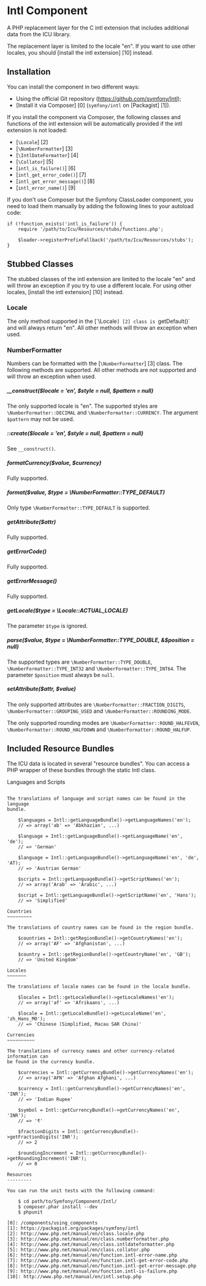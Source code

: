 Intl Component
=============

A PHP replacement layer for the C intl extension that includes additional data
from the ICU library.

The replacement layer is limited to the locale "en". If you want to use other
locales, you should [install the intl extension] [10] instead.

Installation
------------

You can install the component in two different ways:

* Using the official Git repository (https://github.com/symfony/Intl);
* [Install it via Composer] [0] (`symfony/intl` on [Packagist] [1]).

If you install the component via Composer, the following classes and functions
of the intl extension will be automatically provided if the intl extension is
not loaded:

* [`\Locale`] [2]
* [`\NumberFormatter`] [3]
* [`\IntlDateFormatter`] [4]
* [`\Collator`] [5]
* [`intl_is_failure()`] [6]
* [`intl_get_error_code()`] [7]
* [`intl_get_error_message()`] [8]
* [`intl_error_name()`] [9]

If you don't use Composer but the Symfony ClassLoader component, you need to
load them manually by adding the following lines to your autoload code:

    if (!function_exists('intl_is_failure')) {
        require '/path/to/Icu/Resources/stubs/functions.php';

        $loader->registerPrefixFallback('/path/to/Icu/Resources/stubs');
    }

Stubbed Classes
---------------

The stubbed classes of the intl extension are limited to the locale "en" and
will throw an exception if you try to use a different locale. For using other
locales, [install the intl extension] [10] instead.

### Locale

The only method supported in the [´\Locale`] [2] class is `getDefault()` and
will always return "en". All other methods will throw an exception when used.

### NumberFormatter

Numbers can be formatted with the [`\NumberFormatter`] [3] class. The following
methods are supported. All other methods are not supported and will throw an
exception when used.

##### __construct($locale = 'en', $style = null, $pattern = null)

The only supported locale is "en". The supported styles are
`\NumberFormatter::DECIMAL` and `\NumberFormatter::CURRENCY`. The argument
`$pattern` may not be used.

##### ::create($locale = 'en', $style = null, $pattern = null)

See `__construct()`.

##### formatCurrency($value, $currency)

Fully supported.

##### format($value, $type = \NumberFormatter::TYPE_DEFAULT)

Only type `\NumberFormatter::TYPE_DEFAULT` is supported.

##### getAttribute($attr)

Fully supported.

##### getErrorCode()

Fully supported.

##### getErrorMessage()

Fully supported.

##### getLocale($type = \Locale::ACTUAL_LOCALE)

The parameter `$type` is ignored.

##### parse($value, $type = \NumberFormatter::TYPE_DOUBLE, &$position = null)

The supported types are `\NumberFormatter::TYPE_DOUBLE`,
`\NumberFormatter::TYPE_INT32` and `\NumberFormatter::TYPE_INT64`. The
parameter `$position` must always be `null`.

##### setAttribute($attr, $value)

The only supported attributes are `\NumberFormatter::FRACTION_DIGITS`,
`\NumberFormatter::GROUPING_USED` and `\NumberFormatter::ROUNDING_MODE`.

The only supported rounding modes are `\NumberFormatter::ROUND_HALFEVEN`,
`\NumberFormatter::ROUND_HALFDOWN` and `\NumberFormatter::ROUND_HALFUP`.

Included Resource Bundles
-------------------------

The ICU data is located in several "resource bundles". You can access a PHP
wrapper of these bundles through the static Intl class.

Languages and Scripts
~~~~~~~~~~~~~~~~~~~~~

The translations of language and script names can be found in the language
bundle.

    $languages = Intl::getLanguageBundle()->getLanguageNames('en');
    // => array('ab' => 'Abkhazian', ...)

    $language = Intl::getLanguageBundle()->getLanguageName('en', 'de');
    // => 'German'

    $language = Intl::getLanguageBundle()->getLanguageName('en', 'de', 'AT);
    // => 'Austrian German'

    $scripts = Intl::getLanguageBundle()->getScriptNames('en');
    // => array('Arab' => 'Arabic', ...)

    $script = Intl::getLanguageBundle()->getScriptName('en', 'Hans');
    // => 'Simplified'

Countries
~~~~~~~~~

The translations of country names can be found in the region bundle.

    $countries = Intl::getRegionBundle()->getCountryNames('en');
    // => array('AF' => 'Afghanistan', ...)

    $country = Intl::getRegionBundle()->getCountryName('en', 'GB');
    // => 'United Kingdom'

Locales
~~~~~~~

The translations of locale names can be found in the locale bundle.

    $locales = Intl::getLocaleBundle()->getLocaleNames('en');
    // => array('af' => 'Afrikaans', ...)

    $locale = Intl::getLocaleBundle()->getLocaleName('en', 'zh_Hans_MO');
    // => 'Chinese (Simplified, Macau SAR China)'

Currencies
~~~~~~~~~~

The translations of currency names and other currency-related information can
be found in the currency bundle.

    $currencies = Intl::getCurrencyBundle()->getCurrencyNames('en');
    // => array('AFN' => 'Afghan Afghani', ...)

    $currency = Intl::getCurrencyBundle()->getCurrencyNames('en', 'INR');
    // => 'Indian Rupee'

    $symbol = Intl::getCurrencyBundle()->getCurrencyNames('en', 'INR');
    // => '₹'

    $fractionDigits = Intl::getCurrencyBundle()->getFractionDigits('INR');
    // => 2

    $roundingIncrement = Intl::getCurrencyBundle()->getRoundingIncrement('INR');
    // => 0

Resources
---------

You can run the unit tests with the following command:

    $ cd path/to/Symfony/Component/Intl/
    $ composer.phar install --dev
    $ phpunit

[0]: /components/using_components
[1]: https://packagist.org/packages/symfony/intl
[2]: http://www.php.net/manual/en/class.locale.php
[3]: http://www.php.net/manual/en/class.numberformatter.php
[4]: http://www.php.net/manual/en/class.intldateformatter.php
[5]: http://www.php.net/manual/en/class.collator.php
[6]: http://www.php.net/manual/en/function.intl-error-name.php
[7]: http://www.php.net/manual/en/function.intl-get-error-code.php
[8]: http://www.php.net/manual/en/function.intl-get-error-message.php
[9]: http://www.php.net/manual/en/function.intl-is-failure.php
[10]: http://www.php.net/manual/en/intl.setup.php
